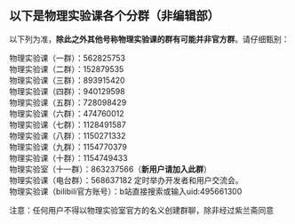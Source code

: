 ## 以下是物理实验课各个分群（非编辑部）

以下列为准，**除此之外其他号称物理实验课的群有可能并非官方群**。请仔细甄别：

物理实验课（一群）：562825753  
物理实验课（二群）：152879535  
物理实验课（三群）：893915420  
物理实验课（四群）：940129598  
物理实验课（五群）：728098429  
物理实验课（六群）：474760012  
物理实验课（七群）：1128491587  
物理实验课（八群）：1150271332  
物理实验课（九群）：1154770379  
物理实验课（十群）：1154749433  
物理实验室（十一群）：863237566（**新用户请加入此群**）  
物理实验课（电台群）：568637182 定时举办开发者和用户交流会。  
物理实验课（bilibili官方账号）：b站直接搜索或输入uid:495661300  

注意：任何用户不得以物理实验室官方的名义创建群聊，除非经过紫兰斋同意